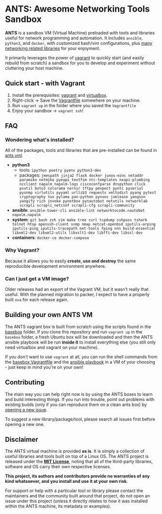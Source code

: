 # ANTS: Awesome Networking Tools Sandbox

**ANTS** is a sandbox VM (Virtual Machine) preloaded with tools and libraries useful for network programming and automation. It includes `ansible`, `python3`, and `docker`, with customized bash/vim configurations, plus [many networking related libraries](#wondering-whats-installed) for your enjoyment.

It primarily leverages the power of [vagrant](https://www.vagrantup.com/) to quickly start (and easily rebuild from scratch) a sandbox for you to develop and experiment without cluttering your host machine.

## Quick start - with Vagrant

1. Install the prerequisites: [vagrant](https://www.vagrantup.com/downloads.html) and [virtualbox](https://www.virtualbox.org/wiki/Downloads).
2. Right-click -> Save the [Vagrantfile](https://raw.githubusercontent.com/cmsirbu/ants/master/Vagrantfile) somewhere on your machine.
3. Run `vagrant up` in the folder where you saved the `Vagrantfile`
4. Enjoy your sandbox -> `vagrant ssh`!


## FAQ

### Wondering what's installed?

All of the packages, tools and libraries that are pre-installed can be found in [ants.yml](basebox/ants.yml).

- **python3**
    + tools: `ipython poetry pyenv python3-dev`
    + packages: `jmespath jinja2 flask docker junos-eznc netaddr paramiko netmiko pyeapi textfsm ntc-templates nxapi-plumbing ncclient napalm napalm-logs ciscoconfparse dnspython click psutil boto3 colorama nornir tftpy pexpect pyntc pyserial pysnmp virlutils pyyaml urllib3 requests xmltodict pyang pytest cryptography tox pylama pan-python pynxos jxmlease yangson yangify rich invoke pynetbox pynautobot netutils networklab scrapli scrapli_netconf scrapli-cfg scrapli-community`
- **ansible**: `ansible-tower-cli ansible-lint networktocode.nautobot napalm.napalm`
- **system**: `git bash zsh vim make tree curl tcpdump sshpass tshark telnet htop openssh-client snmp nmap netcat-openbsd iputils-arping iputils-ping iputils-tracepath net-tools fping nnn build-essential libxml2-dev libxml2-utils libxslt1-dev libffi-dev libssl-dev`
- **containers**: `docker-ce docker-compose`

### Why Vagrant?

Because it allows you to easily **create, use and destroy** the same reproducible development environment anywhere.

### Can I just get a VM image?

Older releases had an export of the Vagrant VM, but it wasn't really that useful. With the planned migration to packer, I expect to have a properly built `ova` for each release again.

## Building your own ANTS VM

The ANTS vagrant box is built from scratch using the scripts found in the [basebox](basebox) folder. If you clone this repository and run `vagrant up` in the `basebox` folder, a fresh Ubuntu box will be downloaded and then the ANTS ansible playbook will be run **inside it** to install everything else (you still only need virtualbox and vagrant on your machine).

If you don't want to use `vagrant` at all, you can run the shell commands from the [basebox Vagrantfile](basebox/Vagrantfile) and the [ansible playbook](basebox/provision-ants.yml) in a VM of your choosing - just keep in mind you're on your own!

## Contributing

The main way you can help right now is by using the ANTS boxes to learn and build interesting things. If you run into trouble, point out problems with existing builds (only if you can reproduce them on a clean ants box) by [opening a new issue](https://github.com/cmsirbu/ants/issues).

To suggest a new library/package/tool, please search all issues first before opening a new one.

## Disclaimer

The ANTS virtual machine is provided **as is**. It is simply a collection of useful libraries and tools built on top of a Linux OS. The ANTS project is released under the **[MIT License](LICENSE)**, noting that all of the third-party libraries, software and OS carry their own respective licenses.

**This project, its authors and contributors provide no warranties of any kind whatsoever, and you install and use it at your own risk.**

For support or help with a particular tool or library please contact the maintainers and the community built around that project, do not open an issue under this project (unless it directly relates to how it was installed within the ANTS machine, its metadata or examples).
